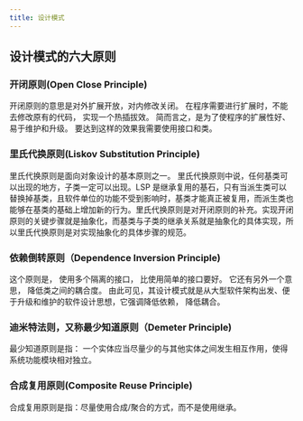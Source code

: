 ```yaml
---
title: 设计模式
---
```


## 设计模式的六大原则

### 开闭原则(Open Close Principle)
开闭原则的意思是对外扩展开放，对内修改关闭。 在程序需要进行扩展时，不能去修改原有的代码， 实现一个热插拔效。 简而言之，是为了使程序的扩展性好、易于维护和升级。 要达到这样的效果我需要使用接口和类。 

### 里氏代换原则(Liskov Substitution Principle)
里氏代换原则是面向对象设计的基本原则之一。 里氏代换原则中说，任何基类可以出现的地方，子类一定可以出现。LSP 是继承复用的基石，只有当派生类可以替换掉基类，且软件单位的功能不受到影响时，基类才能真正被复用，而派生类也能够在基类的基础上增加新的行为。里氏代换原则是对开闭原则的补充。实现开闭原则的关键步骤就是抽象化，而基类与子类的继承关系就是抽象化的具体实现，所以里氏代换原则是对实现抽象化的具体步骤的规范。
### 依赖倒转原则（Dependence  Inversion Principle) 
这个原则是， 使用多个隔离的接口， 比使用简单的接口要好。 它还有另外一个意思， 降低类之间的耦合度。 由此可见，其设计模式就是从大型软件架构出发、便于升级和维护的软件设计思想，它强调降低依赖， 降低耦合。 

### 迪米特法则，又称最少知道原则（Demeter Principle) 
最少知道原则是指： 一个实体应当尽量少的与其他实体之间发生相互作用，使得系统功能模块相对独立。

### 合成复用原则(Composite Reuse Principle)    
合成复用原则是指：尽量使用合成/聚合的方式，而不是使用继承。


<!-- more -->